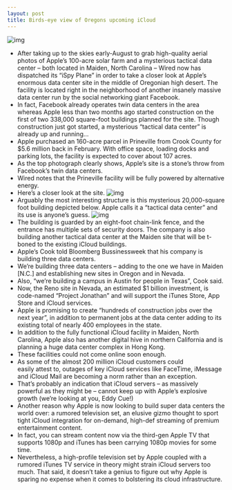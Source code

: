 ```yaml
---
layout: post
title: Birds-eye view of Oregons upcoming iCloud
---
```

![img](http://media.idownloadblog.com/wp-content/uploads/2012/12/Apple-data-center-Prineville-Oregon-Wired-aerial-001.jpg)
* After taking up to the skies early-August to grab high-quality aerial photos of Apple’s 100-acre solar farm and a mysterious tactical data center – both located in Maiden, North Carolina – Wired now has dispatched its “iSpy Plane” in order to take a closer look at Apple’s enormous data center site in the middle of Oregonian high desert. The facility is located right in the neighborhood of another insanely massive data center run by the social networking giant Facebook.
* In fact, Facebook already operates twin data centers in the area whereas Apple less than two months ago started construction on the first of two 338,000 square-foot buildings planned for the site. Though construction just got started, a mysterious “tactical data center” is already up and running…
* Apple purchased an 160-acre parcel in Prineville from Crook County for $5.6 million back in February. With office space, loading docks and parking lots, the facility is expected to cover about 107 acres.
* As the top photograph clearly shows, Apple’s site is a stone’s throw from Facebook’s twin data centers.
* Wired notes that the Prineville facility will be fully powered by alternative energy.
* Here’s a closer look at the site.
![img](http://media.idownloadblog.com/wp-content/uploads/2012/12/Apple-data-center-Prineville-Oregon-Wired-aerial-002.jpg)
* Arguably the most interesting structure is this mysterious 20,000-square foot building depicted below. Apple calls it a “tactical data center” and its use is anyone’s guess.
![img](http://media.idownloadblog.com/wp-content/uploads/2012/12/Apple-data-center-Prineville-Oregon-Wired-aerial-003.jpg)
* The building is guarded by an eight-foot chain-link fence, and the entrance has multiple sets of security doors. The company is also building another tactical data center at the Maiden site that will be t-boned to the existing iCloud buildings.
* Apple’s Cook told Bloomberg Bussinessweek that his company is building three data centers.
* We’re building three data centers – adding to the one we have in Maiden [N.C.] and establishing new sites in Oregon and in Nevada.
* Also, “we’re building a campus in Austin for people in Texas”, Cook said.
* Now, the Reno site in Nevada, an estimated $1 billion investment, is code-named “Project Jonathan” and will support the iTunes Store, App Store and iCloud services.
* Apple is promising to create “hundreds of construction jobs over the next year”, in addition to permanent jobs at the data center adding to its existing total of nearly 400 employees in the state.
* In addition to the fully functional iCloud facility in Maiden, North Carolina, Apple also has another digital hive in northern California and is planning a huge data center complex in Hong Kong.
* These facilities could not come online soon enough.
* As some of the almost 200 million iCloud customers could easily attest to, outages of key iCloud services like FaceTime, iMessage and iCloud Mail are becoming a norm rather than an exception.
* That’s probably an indication that iCloud servers – as massively powerful as they might be – cannot keep up with Apple’s explosive growth (we’re looking at you, Eddy Cue!)
* Another reason why Apple is now looking to build super data centers the world over: a rumored television set, an elusive gizmo thought to sport tight iCloud integration for on-demand, high-def streaming of premium entertainment content.
* In fact, you can stream content now via the third-gen Apple TV that supports 1080p and iTunes has been carrying 1080p movies for some time.
* Nevertheless, a high-profile television set by Apple coupled with a rumored iTunes TV service in theory might strain iCloud servers too much. That said, it doesn’t take a genius to figure out why Apple is sparing no expense when it comes to bolstering its cloud infrastructure.

